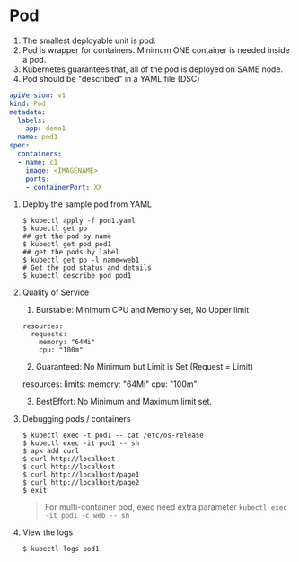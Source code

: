 # Pod

1. The smallest deployable unit is pod.
1. Pod is wrapper for containers. Minimum ONE container is needed inside a pod.
1. Kubernetes guarantees that, all of the pod is deployed on SAME node.
1. Pod should be "described" in a YAML file (DSC)

```yaml
apiVersion: v1
kind: Pod
metadata:
  labels:
    app: demo1
  name: pod1
spec:
  containers:
  - name: c1
    image: <IMAGENAME>
    ports:
    - containerPort: XX
```

1.	Deploy the sample pod from YAML

	```
	$ kubectl apply -f pod1.yaml
	$ kubectl get po
	## get the pod by name
	$ kubectl get pod pod1
	## get the pods by label
	$ kubectl get po -l name=web1
	# Get the pod status and details
	$ kubectl describe pod pod1
	```

1. Quality of Service 
	1. Burstable:	Minimum CPU and Memory set, No Upper limit

	```
	resources:
      requests:
        memory: "64Mi"
        cpu: "100m"
	```

	2. Guaranteed:  No Minimum but Limit is Set (Request = Limit)

	 resources:
      limits:
        memory: "64Mi"
        cpu: "100m"

	3. BestEffort:  No Minimum and Maximum limit set.

1. Debugging pods / containers

	```
	$ kubectl exec -t pod1 -- cat /etc/os-release
	$ kubectl exec -it pod1 -- sh
	$ apk add curl
	$ curl http://localhost
	$ curl http://localhost
	$ curl http://localhost/page1
	$ curl http://localhost/page2
	$ exit
	```

	> For multi-container pod, exec need extra parameter
	`kubectl exec -it pod1 -c web -- sh`

1. View the logs

	```
	$ kubectl logs pod1
	```


